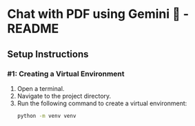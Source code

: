 # Chat with PDF using Gemini 💁 - README

## Setup Instructions

### #1: Creating a Virtual Environment
1. Open a terminal.
2. Navigate to the project directory.
3. Run the following command to create a virtual environment:
   ```bash
   python -m venv venv
